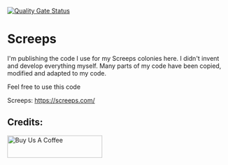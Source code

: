 [![Quality Gate Status](https://sonarcloud.io/api/project_badges/measure?project=sebiweise_Screeps&metric=alert_status)](https://sonarcloud.io/summary/new_code?id=sebiweise_Screeps)

# Screeps

I'm publishing the code I use for my Screeps colonies here. I didn't invent and develop everything myself. Many parts of my code have been copied, modified and adapted to my code.

Feel free to use this code

Screeps: https://screeps.com/

## Credits:
<a href="https://www.buymeacoffee.com/sebiweise" target="_blank"><img src="https://cdn.buymeacoffee.com/buttons/v2/default-blue.png" alt="Buy Us A Coffee" height="51px" width="217px" /></a>
